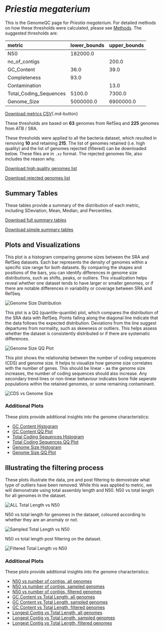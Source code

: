 # *Priestia megaterium*

This is the GenomeQC page for *Priestia megaterium*. For detailed methods on how these thresholds were calculated, please see [Methods](../../methods.md).
The suggested thresholds are: 

| metric                 | lower_bounds   | upper_bounds   |
|:-----------------------|:---------------|:---------------|
| N50                    | 182000.0       |                |
| no_of_contigs          |                | 200.0          |
| GC_Content             | 36.0           | 39.0           |
| Completeness           | 93.0           |                |
| Contamination          |                | 13.0           |
| Total_Coding_Sequences | 5100.0         | 7300.0         |
| Genome_Size            | 5000000.0      | 6900000.0      |

[Download metrics CSV](Priestia_megaterium_metrics.csv){.md-button}


These thresholds are based on **63** genomes from RefSeq and **225** genomes from ATB / SRA.

These thresholds were applied to all the bacteria dataset, which resulted in removing **10** and retaining **215**.
The list of genomes retained (i.e. high quality) and the list of genomes rejected (filtered) can be downloaded below. These files are in `.xz` format. The rejected genomes file, also includes the reason why.

[Download high quality genomes list](Priestia_megaterium_high_quality_genomes.csv.xz)


[Download rejected genomes list](Priestia_megaterium_filtered_out_genomes.csv.xz)



## Summary Tables
These tables provide a summary of the distribution of each metric, including SDeviation, Mean, Median, and Percentiles.

[Download full summary tables](summary.csv)

[Download simple summary tables](selected_summary.csv)

## Plots and Visualizations

This plot is a histogram comparing genome sizes between the SRA and RefSeq datasets. Each bar represents the density of genomes within a specific size range for both datasets. By comparing the shapes and positions of the bars, you can identify differences in genome size distributions, such as shifts, peaks, or outliers. This visualization helps reveal whether one dataset tends to have larger or smaller genomes, or if there are notable differences in variability or coverage between SRA and RefSeq.

![Genome Size Distribution](Genome_Size_refseq_histogram_kde.png)

This plot is a QQ (quantile-quantile) plot, which compares the distribution of the SRA data with RefSeq. Points falling along the diagonal line indicate that the data follows the expected distribution. Deviations from the line suggest departures from normality, such as skewness or outliers. This helps assess whether the dataset is consistently distributed or if there are systematic differences.

![Genome Size QQ Plot](Genome_Size_refseq_qqplot.png)

This plot shows the relationship between the number of coding sequences (CDS) and genome size. It helps to visualize how genome size correlates with the number of genes. This should be linear - as the genome size increases, the number of coding sequences should also increase. Any secondary trend lines or non-linear behaviour indicates bone fide seperate populations within the retained genomes, or some remaining contaminant. 

![CDS vs Genome Size](Priestia_megaterium_CDS_vs_Genome_Size.png)

### Additional Plots

These plots provide additional insights into the genome characteristics:

- [GC Content Histogram](GC_Content_refseq_histogram_kde.png)
- [GC Content QQ Plot](GC_Content_refseq_qqplot.png)
- [Total Coding Sequences Histogram](Total_Coding_Sequences_refseq_histogram_kde.png)
- [Total Coding Sequences QQ Plot](Total_Coding_Sequences_refseq_qqplot.png)
- [Genome Size Histogram](Genome_Size_refseq_histogram_kde.png)
- [Genome Size QQ Plot](Genome_Size_refseq_qqplot.png)
## Illustrating the filtering process
These plots illustrate the data, pre and post filtering to demostrate what type of outliers have been removed. While this was applied to metric, we will demonstrate using total assembly length and N50.
N50 vs total length for all genomes in the dataset.

![ALL Total Length vs N50](Priestia_megaterium_all_total_length_N50.png)

N50 vs total length for genomes in the dataset, coloured according to whether they are an anomaly or not.

![Sampled Total Length vs N50](Priestia_megaterium_sample_total_length_N50.png)

N50 vs total length post filtering on the dataset.

![Filtered Total Length vs N50](Priestia_megaterium_filt_total_length_N50.png)

### Additional Plots

These plots provide additional insights into the genome characteristics:

- [N50 vs number of contigs, all genomes](Priestia_megaterium_all_N50_number.png)
- [N50 vs number of contigs, sampled genomes](Priestia_megaterium_sample_N50_number.png)
- [N50 vs number of contigs, filtered genomes](Priestia_megaterium_filt_N50_number.png)
- [GC Content vs Total Length, all genomes](Priestia_megaterium_all_total_length_GC_Content.png)
- [GC Content vs Total Length, sampled genomes](Priestia_megaterium_sample_total_length_GC_Content.png)
- [GC Content vs Total Length, filtered genomes](Priestia_megaterium_filt_total_length_GC_Content.png)
- [Longest Contig vs Total Length, all genomes](Priestia_megaterium_all_total_length_longest.png)
- [Longest Contig vs Total Length, sampled genomes](Priestia_megaterium_sample_total_length_longest.png)
- [Longest Contig vs Total Length, filtered genomes](Priestia_megaterium_filt_total_length_longest.png)
